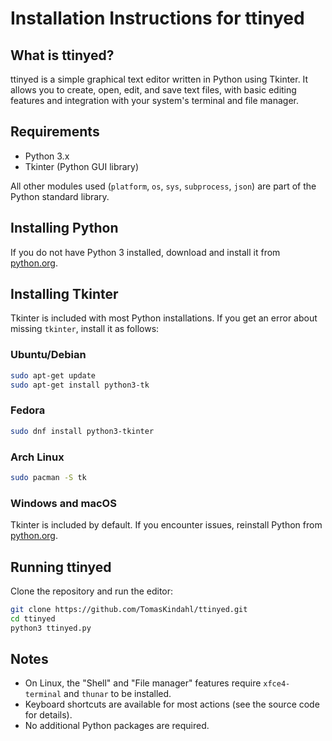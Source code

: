 # Installation Instructions for ttinyed

## What is ttinyed?

ttinyed is a simple graphical text editor written in Python using Tkinter. It allows you to create, open, edit, and save text files, with basic editing features and integration with your system's terminal and file manager.

## Requirements

- Python 3.x
- Tkinter (Python GUI library)

All other modules used (`platform`, `os`, `sys`, `subprocess`, `json`) are part of the Python standard library.

## Installing Python

If you do not have Python 3 installed, download and install it from [python.org](https://www.python.org/downloads/).

## Installing Tkinter

Tkinter is included with most Python installations. If you get an error about missing `tkinter`, install it as follows:

### Ubuntu/Debian

```sh
sudo apt-get update
sudo apt-get install python3-tk
```

### Fedora

```sh
sudo dnf install python3-tkinter
```

### Arch Linux

```sh
sudo pacman -S tk
```

### Windows and macOS

Tkinter is included by default. If you encounter issues, reinstall Python from [python.org](https://www.python.org/downloads/).

## Running ttinyed

Clone the repository and run the editor:

```sh
git clone https://github.com/TomasKindahl/ttinyed.git
cd ttinyed
python3 ttinyed.py
```

## Notes

- On Linux, the "Shell" and "File manager" features require `xfce4-terminal` and `thunar` to be installed.
- Keyboard shortcuts are available for most actions (see the source code for details).
- No additional Python packages are required.